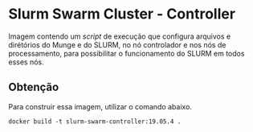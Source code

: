 # Slurm Swarm Cluster - Controller

Imagem contendo um *script* de execução que configura arquivos e dirétórios do Munge e do SLURM, no nó controlador e nos nós de processamento, para possibilitar o funcionamento do SLURM em todos esses nós.

## Obtenção

Para construir essa imagem, utilizar o comando abaixo.

```
docker build -t slurm-swarm-controller:19.05.4 .
```